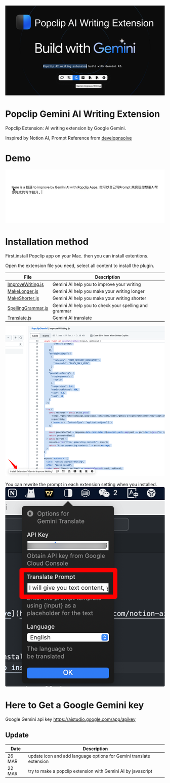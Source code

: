 ![Popclip Gemini AI Writing Extension](res/banner.png 'Banner')

# Popclip Gemini AI Writing Extension

Popclip Extension: AI writing extension by Google Gemini.

Inspired by Notion AI, Prompt Reference from [developnsolve](https://developnsolve.com/notion-ai-prompts-for-better-writing#heading-improve-writing)

# Demo

![DEMO](res/shot_demo.gif 'demo')

# Installation method

First,install Popclip app on your Mac. then you can install extentions.

Open the extension file you need, select all content to install the plugin.

| File                                     | Description                                           |
| ---------------------------------------- | ----------------------------------------------------- |
| [ImproveWriting.js](ImproveWriting.js)   | Gemini AI help you to improve your writing            |
| [MakeLonger.js](MakeLonger.js)           | Gemini AI help you make your writing longer           |
| [MakeShorter.js](MakeShorter.js)         | Gemini AI help you make your writing shorter          |
| [SpellingGrammar.js](SpellingGrammar.js) | Gemini AI help you to check your spelling and grammar |
| [Translate.js](Translate.js)             | Gemini AI translate                                   |

![Install extension](res/shot_installextension.png 'How to install')

You can rewrite the prompt in each extension setting when you installed.
![custom prompt](res/shot_prompt.png 'Rewrite prompt')

# Here to Get a Google Gemini key

Google Gemini api key [https://aistudio.google.com/app/apikey ](https://aistudio.google.com/app/apikey)

## Update

| Date   | Description                                                         |
| ------ | ------------------------------------------------------------------- |
| 26 MAR | update icon and add language options for Gemini translate extension |
| 22 MAR | try to make a popclip extension with Gemini AI by javascript        |
